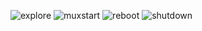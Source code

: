 ![explore](https://github.com/user-attachments/assets/75e874ff-9fa3-4f68-99c0-f9dd169d9d72)
![muxstart](https://github.com/user-attachments/assets/6dea03db-c97c-4265-ae28-cb775a25e9f2)
![reboot](https://github.com/user-attachments/assets/4727d6ca-b68c-43fe-a2eb-e1d16b40a7b4)
![shutdown](https://github.com/user-attachments/assets/ad6a0b59-5a91-4a16-bc2f-296d09497353)
